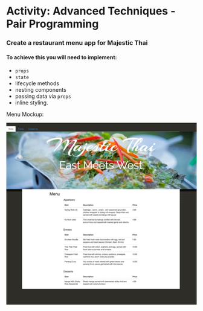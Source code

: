 # Activity: Advanced Techniques - Pair Programming

### Create a restaurant menu app for Majestic Thai

#### To achieve this you will need to implement:

* ```props```
* ```state```
* lifecycle methods
* nesting components
* passing data via ```props```
* inline styling.

Menu Mockup:

![MockUp](/public/menu_mockup.jpeg)

